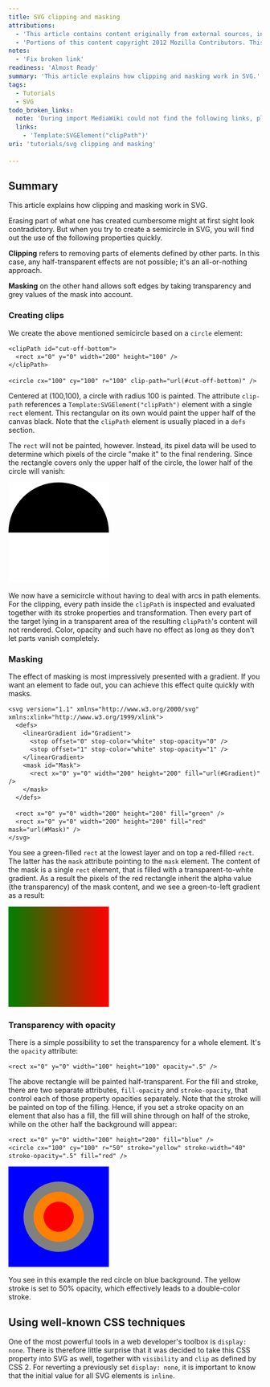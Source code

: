```yaml
---
title: SVG clipping and masking
attributions:
  - 'This article contains content originally from external sources, including ones licensed under the CC-BY-SA license. [![cc-by-sa-small-wpd.png](/assets/public/c/c8/cc-by-sa-small-wpd.png)](http://creativecommons.org/licenses/by-sa/3.0/us/)'
  - 'Portions of this content copyright 2012 Mozilla Contributors. This article contains work licensed under the Creative Commons Attribution-Sharealike License v2.5 or later. The original work is available at Mozilla Developer Network: [Article](https://developer.mozilla.org/en-US/docs/SVG/Tutorial/Clipping_and_masking)'
notes:
  - 'Fix broken link'
readiness: 'Almost Ready'
summary: 'This article explains how clipping and masking work in SVG.'
tags:
  - Tutorials
  - SVG
todo_broken_links:
  note: 'During import MediaWiki could not find the following links, please fix and adjust this list.'
  links:
    - 'Template:SVGElement("clipPath")'
uri: 'tutorials/svg clipping and masking'

---
```

## <span>Summary</span>

This article explains how clipping and masking work in SVG.

Erasing part of what one has created cumbersome might at first sight look contradictory. But when you try to create a semicircle in SVG, you will find out the use of the following properties quickly.

**Clipping** refers to removing parts of elements defined by other parts. In this case, any half-transparent effects are not possible; it's an all-or-nothing approach.

**Masking** on the other hand allows soft edges by taking transparency and grey values of the mask into account.

### <span>Creating clips</span>

We create the above mentioned semicircle based on a `circle` element:

    <clipPath id="cut-off-bottom">
      <rect x="0" y="0" width="200" height="100" />
    </clipPath>

    <circle cx="100" cy="100" r="100" clip-path="url(#cut-off-bottom)" />

Centered at (100,100), a circle with radius 100 is painted. The attribute `clip-path` references a `Template:SVGElement("clipPath")` element with a single `rect` element. This rectangular on its own would paint the upper half of the canvas black. Note that the `clipPath` element is usually placed in a `defs` section.

The `rect` will not be painted, however. Instead, its pixel data will be used to determine which pixels of the circle "make it" to the final rendering. Since the rectangle covers only the upper half of the circle, the lower half of the circle will vanish:

![clipdemo.png](/assets/public/1/1a/clipdemo.png)

We now have a semicircle without having to deal with arcs in path elements. For the clipping, every path inside the `clipPath` is inspected and evaluated together with its stroke properties and transformation. Then every part of the target lying in a transparent area of the resulting `clipPath`'s content will not rendered. Color, opacity and such have no effect as long as they don't let parts vanish completely.

### <span>Masking</span>

The effect of masking is most impressively presented with a gradient. If you want an element to fade out, you can achieve this effect quite quickly with masks.

    <svg version="1.1" xmlns="http://www.w3.org/2000/svg" xmlns:xlink="http://www.w3.org/1999/xlink">
      <defs>
        <linearGradient id="Gradient">
          <stop offset="0" stop-color="white" stop-opacity="0" />
          <stop offset="1" stop-color="white" stop-opacity="1" />
        </linearGradient>
        <mask id="Mask">
          <rect x="0" y="0" width="200" height="200" fill="url(#Gradient)"  />
        </mask>
      </defs>

      <rect x="0" y="0" width="200" height="200" fill="green" />
      <rect x="0" y="0" width="200" height="200" fill="red" mask="url(#Mask)" />
    </svg>

You see a green-filled `rect` at the lowest layer and on top a red-filled `rect`. The latter has the `mask` attribute pointing to the `mask` element. The content of the mask is a single `rect` element, that is filled with a transparent-to-white gradient. As a result the pixels of the red rectangle inherit the alpha value (the transparency) of the mask content, and we see a green-to-left gradient as a result:

![maskdemo.png](/assets/public/e/ec/maskdemo.png)

### <span>Transparency with opacity</span>

There is a simple possibility to set the transparency for a whole element. It's the `opacity` attribute:

    <rect x="0" y="0" width="100" height="100" opacity=".5" />

The above rectangle will be painted half-transparent. For the fill and stroke, there are two separate attributes, `fill-opacity` and `stroke-opacity`, that control each of those property opacities separately. Note that the stroke will be painted on top of the filling. Hence, if you set a stroke opacity on an element that also has a fill, the fill will shine through on half of the stroke, while on the other half the background will appear:

    <rect x="0" y="0" width="200" height="200" fill="blue" />
    <circle cx="100" cy="100" r="50" stroke="yellow" stroke-width="40" stroke-opacity=".5" fill="red" />

![opacitydemo.png](/assets/public/3/3e/opacitydemo.png)

You see in this example the red circle on blue background. The yellow stroke is set to 50% opacity, which effectively leads to a double-color stroke.

## <span>Using well-known CSS techniques</span>

One of the most powerful tools in a web developer's toolbox is `display: none`. There is therefore little surprise that it was decided to take this CSS property into SVG as well, together with `visibility` and `clip` as defined by CSS 2. For reverting a previously set `display: none`, it is important to know that the initial value for all SVG elements is `inline`.